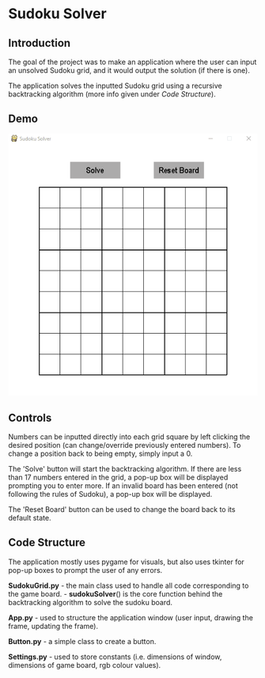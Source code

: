 # Sudoku Solver

## Introduction
The goal of the project was to make an application where the user can input an unsolved Sudoku grid, and it would output the solution (if there is one).

The application solves the inputted Sudoku grid using a recursive backtracking algorithm (more info given under *Code Structure*). 

## Demo
![Sudoku-Demonstration](Demo/GIFDemoSudoku.gif)

## Controls
Numbers can be inputted directly into each grid square by left clicking the desired position (can change/override previously entered numbers).
To change a position back to being empty, simply input a 0.

The 'Solve' button will start the backtracking algorithm. 
    If there are less than 17 numbers entered in the grid, a pop-up box will be displayed prompting you to enter more.
    If an invalid board has been entered (not following the rules of Sudoku), a pop-up box will be displayed.
    
The 'Reset Board' button can be used to change the board back to its default state.

## Code Structure
The application mostly uses pygame for visuals, but also uses tkinter for pop-up boxes to prompt the user of any errors.

**SudokuGrid.py** - the main class used to handle all code corresponding to the game board. 
              - __sudokuSolver__() is the core function behind the backtracking algorithm to solve the sudoku board.
              
**App.py**        - used to structure the application window (user input, drawing the frame, updating the frame).

**Button.py**     - a simple class to create a button.

**Settings.py**   - used to store constants (i.e. dimensions of window, dimensions of game board, rgb colour values).
